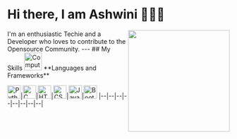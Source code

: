 <h1>Hi there, I am Ashwini 🙋🏽‍♂️</h1> 

<img align='right' src="https://miro.medium.com/max/1400/1*qdAW1TjCN57h1lbuuzvchg.gif" width="230">
I'm an enthusiastic Techie and a Developer who loves to contribute to the Opensource Community.
---
 ## My Skills <img alt="Computer" width="40px" src="/Assets/desktop.png"/>
 **Languages and Frameworks**
 
   <img alt="Python" width="30px" src="/Assets/python.png"/>|<img alt="C" width="30px" src="/Assets/c-programming.png"/>|<img alt="HTML" width="30px" src="/Assets/html.png"/>|<img alt="CSS" width="30px" src="/Assets/css-3.png"/>|<img alt="JavaScript" width="30px" src="/Assets/javascript.png"/>|<img alt="Bootstrap" width="30px" src="/Assets/bootstrap-logo.png"/>
 |--|--|--|--|--|--|--|--|
